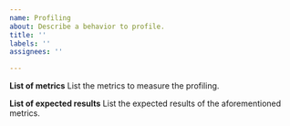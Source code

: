```yaml
---
name: Profiling
about: Describe a behavior to profile.
title: ''
labels: ''
assignees: ''

---
```


**List of metrics**
List the metrics to measure the profiling.

**List of expected results**
List the expected results of the aforementioned metrics.
